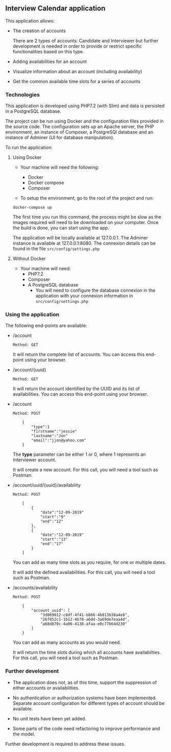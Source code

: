 ## Interview Calendar application



This application allows:

* The creation of accounts

    There are 2 types of accounts: Candidate and Interviewer but further development is needed in order to provide or restrict specific functionalities based on this type.

* Adding availabilities for an account 

* Visualize information about an account (including availability)

* Get the common available time slots for a series of accounts


### Technologies

This application is developed using PHP7.2 (with Slim) and data is persisted in a PostgreSQL database. 


The project can be run using Docker and the configuration files provided in the source code. The configuration sets up an Apache server, the PHP environment, an instance of Composer, a PostgreSQl database and an instance of Adminer (UI for database manipulation).

To run the application:

1. Using Docker
    * Your machine will need the following:
        * Docker
        * Docker compose
        * Composer

    * To setup the environment, go to the root of the project and run:
    ```
    docker-compose up
    ```

    The first time you run this command, the process might be slow as the images required will need to be downloaded on your computer. Once the build is done, you can start using the app.

    The application will be locally available at 127.0.0.1.
    The Adminer instance is available at 127.0.0.1:8080. The connexion details can be found in the file ```src/config/settings.php```

2. Without Docker
    * Your machine will need:
        * PHP7.2
        * Composer
        * A PostgreSQL database 
            * You will need to configure the database connexion in the application with your connexion information in ```src/config/settings.php```



### Using the application

The following end-points are available:

* /account

    ```Method: GET```

    It will return the complete list of accounts. You can access this end-point using your browser.

* /account/{uuid}

    ```Method: GET```

    It will return the account identified by the UUID and its list of availabilities. You can access this end-point using your browser.

* /account

    ```Method: POST```
    ``` Payload
        {
            "type":1
            "firstname":"jessie"
            "lastname":"Jon"
            "email":"jjon@yahoo.com"
        }
    ```
    The **type** parameter can be either 1 or 0, where 1 represents an Interviewer account.


    It will create a new account. For this call, you will need a tool such as Postman.

* /account/uuid/{uuid}/availability

    ```Method: POST```
    ``` Payload
        [
            {
                "date":"12-09-2019"
                "start":"9"
                "end":"12"
            },
            {
                "date":"12-09-2019"
                "start":"13"
                "end":"17"
            }
        ]
    ```
    You can add as many time slots as you require, for one or multiple dates.


    It will add the defined availabilities. For this call, you will need a tool such as Postman.  

* /accounts/availability

    ```Method: POST```
    ``` Payload
        {
            "account_uuid": [
                "3d869012-c8df-4f41-b866-4b813b38a4e8",
                "26f852c1-1b12-4b78-a6dd-3a69de7eaa4d",
                "a68d870c-4a06-4138-afaa-e0c77b64d230"
            ]
        }
    ```
    You can add as many accounts as you would need.

    It will return the time slots during which all accounts have availabilties. For this call, you will need a tool such as Postman.  

### Further development

* The application does not, as of this time, support the suppression of either accounts or availabilities. 

* No authentication or authorization systems have been implemented. Separate account configuration for different types of account should be available.

* No unit tests have been yet added.

* Some parts of the code need refactoring to improve performance and the model.

Further development is required to address these issues.